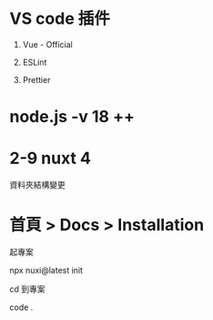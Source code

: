 # VS code 插件

1. Vue - Official

2. ESLint

3. Prettier

# node.js -v 18 ++

# 2-9 nuxt 4

資料夾結構變更

# 首頁 > Docs > Installation

起專案

npx nuxi@latest init <project-name>

cd 到專案

code .






